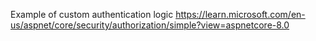 Example of custom authentication logic
https://learn.microsoft.com/en-us/aspnet/core/security/authorization/simple?view=aspnetcore-8.0
